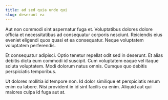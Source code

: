 ```yaml
---
title: ad sed quia unde qui
slug: deserunt ea
---
```


Aut non commodi sint aspernatur fuga et. Voluptatibus dolores dolore officia et necessitatibus ad consequatur corporis nesciunt. Reiciendis eius eveniet eligendi quos quasi et ea consequatur. Neque voluptatem voluptatem perferendis.

Et consequatur adipisci. Optio tenetur repellat odit sed in deserunt. Et alias debitis dicta eum commodi id suscipit. Cum voluptatem eaque vel itaque soluta voluptatem. Modi dolorum natus omnis. Cumque quo debitis perspiciatis temporibus.

Ut dolores mollitia id tempore non. Id dolor similique et perspiciatis rerum enim ea labore. Nisi provident in id sint facilis ea enim. Aliquid aut qui maiores culpa id fuga aut at.
